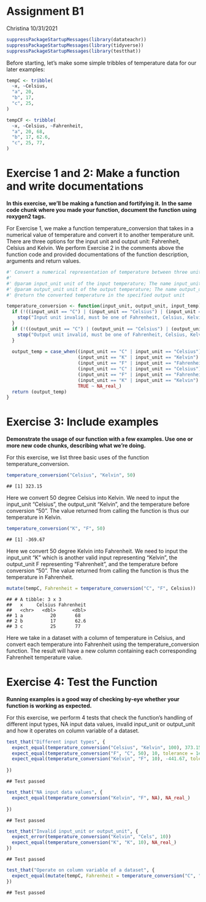 Assignment B1
================
Christina
10/31/2021

``` r
suppressPackageStartupMessages(library(datateachr)) 
suppressPackageStartupMessages(library(tidyverse))
suppressPackageStartupMessages(library(testthat))
```

Before starting, let’s make some simple tribbles of temperature data for
our later examples:

``` r
tempC <- tribble(
  ~x, ~Celsius, 
  "a", 20, 
  "b", 17,
  "c", 25,
)

tempCF <- tribble(
  ~x, ~Celsius, ~Fahrenheit,
  "a", 20, 68,
  "b", 17, 62.6,
  "c", 25, 77,
)
```

# Exercise 1 and 2: Make a function and write documentations

**In this exercise, we’ll be making a function and fortifying it.** **In
the same code chunk where you made your function, document the function
using roxygen2 tags.**

For Exercise 1, we make a function temperature_conversion that takes in
a numerical value of temperature and convert it to another temperature
unit. There are three options for the input unit and output unit:
Fahrenheit, Celsius and Kelvin. We perform Exercise 2 in the comments
above the function code and provided documentations of the function
description, arguments and return values.

``` r
#' Convert a numerical representation of temperature between three units: Fahrenheit, Celsius and Kelvin.
#' 
#' @param input_unit unit of the input temperature; The name input_unit indicates that it's the unit of our input temperature
#' @param output_unit unit of the output temperature; The name output_unit indicates that it's the unit of our output temperature
#' @return the converted temperature in the specified output unit

temperature_conversion <- function(input_unit, output_unit, input_temp) {
  if (!((input_unit == "C") | (input_unit == "Celsius") | (input_unit == "K") | (input_unit == "Kelvin") | (input_unit == "F") | (input_unit == "Fahrenheit"))) {
    stop("Input unit invalid, must be one of Fahrenheit, Celsius, Kelvin or F, C, K")
  }
  if (!((output_unit == "C") | (output_unit == "Celsius") | (output_unit == "K") | (output_unit == "Kelvin") | (output_unit == "F") | (output_unit == "Fahrenheit"))) {
    stop("Output unit invalid, must be one of Fahrenheit, Celsius, Kelvin or F, C, K")
  }
  
  output_temp = case_when((input_unit == "C" | input_unit == "Celsius") & (output_unit == "K" | (output_unit == "Kelvin")) ~ input_temp + 273.15,
                          (input_unit == "K" | input_unit == "Kelvin") & (output_unit == "C" | (output_unit == "Celsius")) ~ input_temp - 273.15,
                          (input_unit == "F" | input_unit == "Fahrenheit") & (output_unit == "C" | (output_unit == "Celsius")) ~ (input_temp - 32) * 5 / 9,
                          (input_unit == "C" | input_unit == "Celsius") & (output_unit == "F" | (output_unit == "Fahrenheit")) ~ (input_temp * 9 / 5) + 32,
                          (input_unit == "F" | input_unit == "Fahrenheit") & (output_unit == "K" | (output_unit == "Kelvin")) ~ (input_temp - 32) * 5 / 9 + 273.15,
                          (input_unit == "K" | input_unit == "Kelvin") & (output_unit == "F" | (output_unit == "Fahrenheit")) ~ ((input_temp - 273.15) * 9 / 5) + 32,
                          TRUE ~ NA_real_)
  return (output_temp)
}
```

# Exercise 3: Include examples

**Demonstrate the usage of our function with a few examples. Use one or
more new code chunks, describing what we’re doing.**

For this exercise, we list three basic uses of the function
temperature_conversion.

``` r
temperature_conversion("Celsius", "Kelvin", 50)
```

    ## [1] 323.15

Here we convert 50 degree Celsius into Kelvin. We need to input the
input_unit “Celsius”, the output_unit “Kelvin”, and the temperature
before conversion “50”. The value returned from calling the function is
thus our temperature in Kelvin.

``` r
temperature_conversion("K", "F", 50)
```

    ## [1] -369.67

Here we convert 50 degree Kelvin into Fahrenheit. We need to input the
input_unit “K” which is another valid input representing “Kelvin”, the
output_unit F representing “Fahrenheit”, and the temperature before
conversion “50”. The value returned from calling the function is thus
the temperature in Fahrenheit.

``` r
mutate(tempC, Fahrenheit = temperature_conversion("C", "F", Celsius))
```

    ## # A tibble: 3 x 3
    ##   x     Celsius Fahrenheit
    ##   <chr>   <dbl>      <dbl>
    ## 1 a          20       68  
    ## 2 b          17       62.6
    ## 3 c          25       77

Here we take in a dataset with a column of temperature in Celsius, and
convert each temperature into Fahrenheit using the
temperature_conversion function. The result will have a new column
containing each corresponding Fahrenheit temperature value.

# Exercise 4: Test the Function

**Running examples is a good way of checking by-eye whether your
function is working as expected.**

For this exercise, we perform 4 tests that check the function’s handling
of different input types, NA input data values, invalid input_unit or
output_unit and how it operates on column variable of a dataset.

``` r
test_that("Different input types", {
  expect_equal(temperature_conversion("Celsius", "Kelvin", 100), 373.15 , tolerance = 1e-4)
  expect_equal(temperature_conversion("F", "C", 50), 10, tolerance = 1e-4)
  expect_equal(temperature_conversion("Kelvin", "F", 10), -441.67, tolerance = 1e-4)
  
})
```

    ## Test passed

``` r
test_that("NA input data values", {
  expect_equal(temperature_conversion("Kelvin", "F", NA), NA_real_)
  
})
```

    ## Test passed

``` r
test_that("Invalid input_unit or output_unit", {
  expect_error(temperature_conversion("Kelvin", "Cels", 10))
  expect_equal(temperature_conversion("K", "K", 10), NA_real_)
})
```

    ## Test passed

``` r
test_that("Operate on column variable of a dataset", {
  expect_equal(mutate(tempC, Fahrenheit = temperature_conversion("C", "F", Celsius)), tempCF, tolerance = 1e-4)
})
```

    ## Test passed
